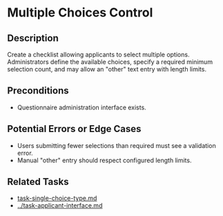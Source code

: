 # Multiple Choices Control

## Description
Create a checklist allowing applicants to select multiple options. Administrators define the available choices, specify a required minimum selection count, and may allow an "other" text entry with length limits.

## Preconditions
- Questionnaire administration interface exists.

## Potential Errors or Edge Cases
- Users submitting fewer selections than required must see a validation error.
- Manual "other" entry should respect configured length limits.

## Related Tasks
- [task-single-choice-type.md](task-single-choice-type.md)
- [../task-applicant-interface.md](../task-applicant-interface.md)

